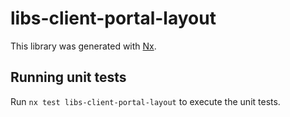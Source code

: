# libs-client-portal-layout

This library was generated with [Nx](https://nx.dev).

## Running unit tests

Run `nx test libs-client-portal-layout` to execute the unit tests.
